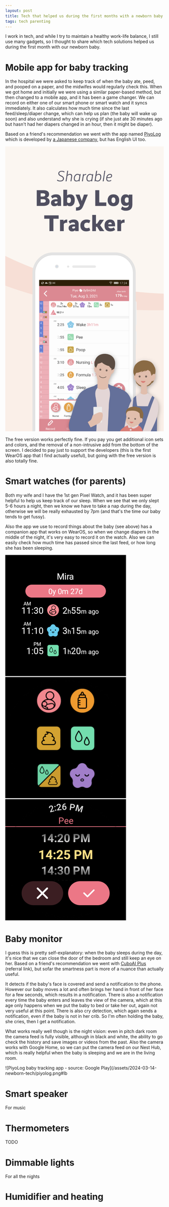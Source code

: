 ```yaml
---
layout: post
title: Tech that helped us during the first months with a newborn baby
tags: tech parenting
---
```


I work in tech, and while I try to maintain a healthy work-life balance, I still use many gadgets, so I thought to share which tech solutions helped us during the first month with our newborn baby.

<!--break-->

# Mobile app for baby tracking

In the hospital we were asked to keep track of when the baby ate, peed, and pooped on a paper, and the midwifes would regularly check this. When we got home and initially we were using a similar paper-based method, but then changed to a mobile app, and it has been a game changer. We can record on either one of our smart phone or smart watch and it syncs immediately. It also calculates how much time since the last feed/sleep/diaper change, which can help us plan (the baby will wake up soon) and also understand why she is crying (if she just ate 30 minutes ago but hasn't had her diapers changed in an hour, then it might be diaper).

Based on a friend's recommendation we went with the app named [PiyoLog](https://play.google.com/store/apps/details?id=jp.co.sakabou.piyolog&hl=en&gl=US) which is developed by [a Japanese company](https://www.piyolog.com/index.html), but has English UI too.

![PiyoLog baby tracking app - source: Google Play](/assets/2024-03-14-newborn-tech/piyolog.png#lb)

The free version works perfectly fine. If you pay you get additional icon sets and colors, and the removal of a non-intrusive add from the bottom of the screen. I decided to pay just to support the developers (this is the first WearOS app that I find actually useful), but going with the free version is also totally fine.

# Smart watches (for parents)

Both my wife and I have the 1st gen Pixel Watch, and it has been super helpful to help us keep track of our sleep. When we see that we only slept 5-6 hours a night, then we know we have to take a nap during the day, otherwise we will be really exhausted by 7pm (and that's the time our baby tends to get fussy).

Also the app we use to record things about the baby (see above) has a companion app that works on WearOS, so when we change diapers in the middle of the night, it's very easy to record it on the watch. Also we can easily check how much time has passed since the last feed, or how long she has been sleeping.

![Time since last feed, sleep, diaper change](/assets/2024-03-14-newborn-tech/piyolog_watch1.png#lb)
![Recording a new event](/assets/2024-03-14-newborn-tech/piyolog_watch2.png#lb)
![Choosing the time for an event](/assets/2024-03-14-newborn-tech/piyolog_watch3.png#lb)

# Baby monitor

I guess this is pretty self-explanatory: when the baby sleeps during the day, it's nice that we can close the door of the bedroom and still keep an eye on her. Based on a friend's recommendation we went with [CuboAI Plus](https://refer.getcubo.com/Aq1cEjPW2GIx) (referral link), but sofar the smartness part is more of a nuance than actually useful. 

It detects if the baby's face is covered and send a notification to the phone. However our baby moves a lot and often brings her hand in front of her face for a few seconds, which results in a notification. There is also a notification every time the baby enters and leaves the view of the camera, which at this age only happens when we put the baby to bed or take her out, again not very useful at this point. There is also cry detection, which again sends a notification, even if the baby is not in her crib. So I'm often holding the baby, she cries, then I get a notification.

What works really well though is the night vision: even in pitch dark room the camera feed is fully visible, although in black and white, the ability to go check the history and save images or videos from the past. Also the camera works with Google Home, so we can put the camera feed on our Nest Hub, which is really helpful when the baby is sleeping and we are in the living room.

![PiyoLog baby tracking app - source: Google Play](/assets/2024-03-14-newborn-tech/piyolog.png#lb

# Smart speaker

For music

# Thermometers

TODO

# Dimmable lights

For all the nights

# Humidifier and heating
